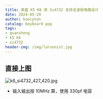 ```yaml
---
title: 泉盛 K5 K6 改 Si4732 支持全波段电路设计
date: 2024-05-29
author: koocyton
catalog: keyboard pop
tags:
- quansheng
- k5 k6
- si4732
header-img: /img/larsonist.jpg
---
```


## 直接上图

![k6_si4732_427_420.jpg](k6_si4732_427_420.png)

- 输入输出按 10MHz 算，使用 330pf 电容
